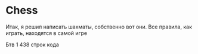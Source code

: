 # Chess

Итак, я решил написать шахматы, собственно вот они. Все правила, как играть, находятся в самой игре

Бтв 1 438 строк кода
